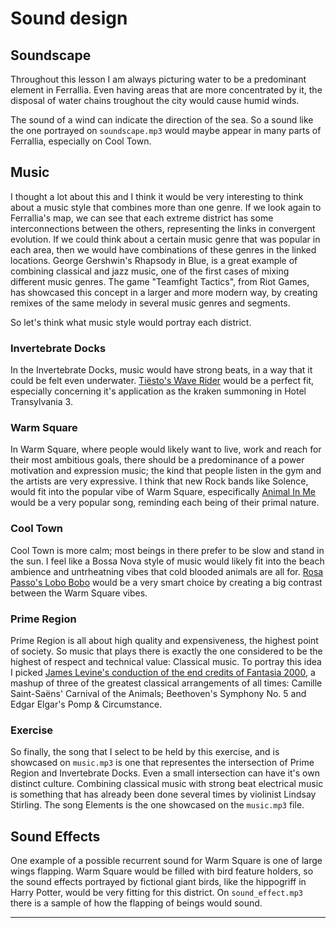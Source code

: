 # Sound design

## Soundscape

Throughout this lesson I am always picturing water to be a predominant element in Ferrallia. Even having areas that are more concentrated by it, the disposal of water chains troughout the city would cause humid winds.

The sound of a wind can indicate the direction of the sea. So a sound like the one portrayed on `soundscape.mp3` would maybe appear in many parts of Ferrallia, especially on Cool Town.

## Music

I thought a lot about this and I think it would be very interesting to think about a music style that combines more than one genre. If we look again to Ferrallia's map, we can see that each extreme district has some interconnections between the others, representing the links in convergent evolution. If we could think about a certain music genre that was popular in each area, then we would have combinations of these genres in the linked locations. George Gershwin's Rhapsody in Blue, is a great example of combining classical and jazz music, one of the first cases of mixing different music genres. The game "Teamfight Tactics", from Riot Games, has showcased this concept in a larger and more modern way, by creating remixes of the same melody in several music genres and segments.

So let's think what music style would portray each district. 

### Invertebrate Docks

In the Invertebrate Docks, music would have strong beats, in a way that it could be felt even underwater. [Tiësto's Wave Rider](https://youtu.be/Y2SWE39OQdw) would be a perfect fit, especially concerning it's application as the kraken summoning in Hotel Transylvania 3.

### Warm Square

In Warm Square, where people would likely want to live, work and reach for their most ambitious goals, there should be a predominance of a power motivation and expression music; the kind that people listen in the gym and the artists are very expressive. I think that new Rock bands like Solence, would fit into the popular vibe of Warm Square, especifically [Animal In Me](https://youtu.be/hwy0636eYsA) would be a very popular song, reminding each being of their primal nature.

### Cool Town

Cool Town is more calm; most beings in there prefer to be slow and stand in the sun. I feel like a Bossa Nova style of music would likely fit into the beach ambience and untrheatning vibes that cold blooded animals are all for. [Rosa Passo's Lobo Bobo](https://youtu.be/tKnL5Uc-18Y) would be a very smart choice by creating a big contrast between the Warm Square vibes.

### Prime Region

Prime Region is all about high quality and expensiveness, the highest point of society. So music that plays there is exactly the one considered to be the highest of respect and technical value: Classical music. To portray this idea I picked [James Levine's conduction of the end credits of Fantasia 2000](https://youtu.be/VI0uhgOmMQU), a mashup of three of the greatest classical arrangements of all times: Camille Saint-Saëns' Carnival of the Animals; Beethoven's Symphony No. 5 and Edgar Elgar's Pomp & Circumstance. 

### Exercise

So finally, the song that I select to be held by this exercise, and is showcased on `music.mp3` is one that representes the intersection of Prime Region and Invertebrate Docks. Even a small intersection can have it's own distinct culture. Combining classical music with strong beat electrical music is something that has already been done several times by violinist Lindsay Stirling. The song Elements is the one showcased on the `music.mp3` file.

## Sound Effects

One example of a possible recurrent sound for Warm Square is one of large wings flapping. Warm Square would be filled with bird feature holders, so the sound effects portrayed by fictional giant birds, like the hippogriff in Harry Potter, would be very fitting for this district. On `sound_effect.mp3` there is a sample of how the flapping of beings would sound. 

---
